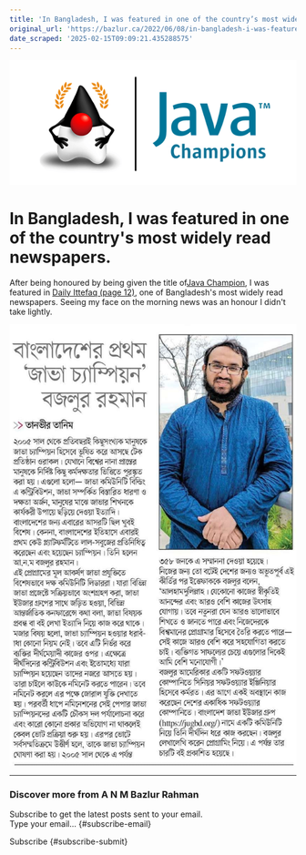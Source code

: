 ```yaml
---
title: 'In Bangladesh, I was featured in one of the country’s most widely read newspapers.'
original_url: 'https://bazlur.ca/2022/06/08/in-bangladesh-i-was-featured-in-one-of-the-countrys-most-widely-read-newspapers/'
date_scraped: '2025-02-15T09:09:21.435288575'
---
```


![](images/jc-program-logo.png)

In Bangladesh, I was featured in one of the country's most widely read newspapers.
==================================================================================

After being honoured by being given the title of[Java Champion](https://twitter.com/Java_Champions/status/1523728715368509440), I was featured in [Daily Ittefaq (page 12)](https://epaper.ittefaq.com.bd/epaper/2022-06-08/1/1), one of Bangladesh's most widely read newspapers. Seeing my face on the morning news was an honour I didn't take lightly.

![](images/286520679-10222965907476218-7855543854142364207-n.jpg)  

*** ** * ** ***

### Discover more from A N M Bazlur Rahman

Subscribe to get the latest posts sent to your email.  
Type your email... {#subscribe-email}

Subscribe {#subscribe-submit}
